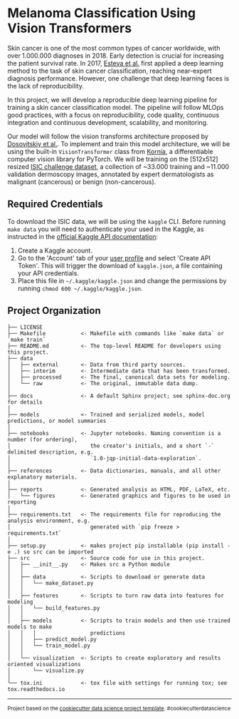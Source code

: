 Melanoma Classification Using Vision Transformers
==============================
Skin cancer is one of the most common types of cancer worldwide, with over 1.000.000 diagnoses in 2018.
Early detection is crucial for increasing the patient survival rate.
In 2017, [Esteva et al.](https://www.nature.com/articles/nature21056) first applied a deep learning method to the 
task of skin cancer classification, reaching near-expert diagnosis performance.
However, one challenge that deep learning faces is the lack of reproducibility.

In this project, we will develop a reproducible deep learning pipeline for training a skin cancer classification model.
The pipeline will follow MLOps good practices, with a focus on reproducibility, code quality, continuous integration and 
continuous development, scalability, and monitoring.

Our model will follow the vision transforms architecture proposed by 
[Dosovitskiy et al.](https://iclr.cc/virtual/2021/poster/3013).
To implement and train this model architecture, we will be using the built-in `VisionTransformer` class from
[Kornia](https://kornia.readthedocs.io/en/latest/index.html), 
a differentiable computer vision library for PyTorch.
We will be training on the [512x512] resized [ISIC challenge dataset](https://www.kaggle.com/cdeotte/jpeg-melanoma-512x512), a
collection of ~33.000 training and ~11.000 validation dermoscopy images, annotated by expert dermatologists as malignant
(cancerous) or benign (non-cancerous).

Required Credentials
------------
To download the ISIC data, we will be using the `kaggle` CLI. 
Before running `make data` you will need to authenticate your used in the Kaggle, as instructed in the
[official Kaggle API documentation](https://github.com/Kaggle/kaggle-api):
1. Create a Kaggle account.
2. Go to the 'Account' tab of your [user profile](https://www.kaggle.com/<username>/account) and select 
'Create API Token'. This will trigger the download of `kaggle.json`, a file containing your API credentials. 
3. Place this file in `~/.kaggle/kaggle.json` and change the permissions by running `chmod 600 ~/.kaggle/kaggle.json`.

Project Organization
------------

    ├── LICENSE
    ├── Makefile           <- Makefile with commands like `make data` or `make train`
    ├── README.md          <- The top-level README for developers using this project.
    ├── data
    │   ├── external       <- Data from third party sources.
    │   ├── interim        <- Intermediate data that has been transformed.
    │   ├── processed      <- The final, canonical data sets for modeling.
    │   └── raw            <- The original, immutable data dump.
    │
    ├── docs               <- A default Sphinx project; see sphinx-doc.org for details
    │
    ├── models             <- Trained and serialized models, model predictions, or model summaries
    │
    ├── notebooks          <- Jupyter notebooks. Naming convention is a number (for ordering),
    │                         the creator's initials, and a short `-` delimited description, e.g.
    │                         `1.0-jqp-initial-data-exploration`.
    │
    ├── references         <- Data dictionaries, manuals, and all other explanatory materials.
    │
    ├── reports            <- Generated analysis as HTML, PDF, LaTeX, etc.
    │   └── figures        <- Generated graphics and figures to be used in reporting
    │
    ├── requirements.txt   <- The requirements file for reproducing the analysis environment, e.g.
    │                         generated with `pip freeze > requirements.txt`
    │
    ├── setup.py           <- makes project pip installable (pip install -e .) so src can be imported
    ├── src                <- Source code for use in this project.
    │   ├── __init__.py    <- Makes src a Python module
    │   │
    │   ├── data           <- Scripts to download or generate data
    │   │   └── make_dataset.py
    │   │
    │   ├── features       <- Scripts to turn raw data into features for modeling
    │   │   └── build_features.py
    │   │
    │   ├── models         <- Scripts to train models and then use trained models to make
    │   │   │                 predictions
    │   │   ├── predict_model.py
    │   │   └── train_model.py
    │   │
    │   └── visualization  <- Scripts to create exploratory and results oriented visualizations
    │       └── visualize.py
    │
    └── tox.ini            <- tox file with settings for running tox; see tox.readthedocs.io


--------

<p><small>Project based on the <a target="_blank" href="https://drivendata.github.io/cookiecutter-data-science/">cookiecutter data science project template</a>. #cookiecutterdatascience</small></p>
